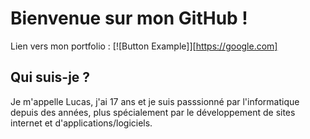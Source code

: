 # Bienvenue sur mon GitHub !

Lien vers mon portfolio : [![Button Example]][https://google.com]
## Qui suis-je ?
Je m'appelle Lucas, j'ai 17 ans et je suis passsionné par l'informatique depuis des années, plus spécialement par le développement de sites internet et d'applications/logiciels.

#
